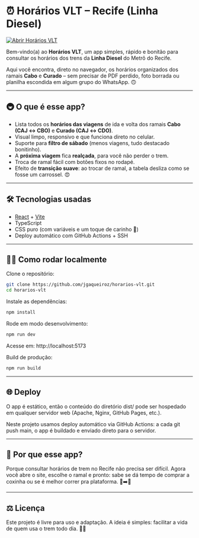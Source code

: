 # ⏰ Horários VLT – Recife (Linha Diesel)

[![Abrir Horários VLT](https://img.shields.io/badge/🌐%20Acessar%20o%20App-horariosvlt.effecta.com.br-blue?style=for-the-badge)](https://horariosvlt.effecta.com.br)

Bem-vindo(a) ao **Horários VLT**, um app simples, rápido e bonitão para consultar os horários dos trens da **Linha Diesel** do Metrô do Recife.  

Aqui você encontra, direto no navegador, os horários organizados dos ramais **Cabo** e **Curado** – sem precisar de PDF perdido, foto borrada ou planilha escondida em algum grupo do WhatsApp. 🙃

---

## 🚇 O que é esse app?

- Lista todos os **horários das viagens** de ida e volta dos ramais **Cabo (CAJ ↔ CBO)** e **Curado (CAJ ↔ CDO)**.  
- Visual limpo, responsivo e que funciona direto no celular.  
- Suporte para **filtro de sábado** (menos viagens, tudo destacado bonitinho).  
- A **próxima viagem** fica **realçada**, para você não perder o trem.  
- Troca de ramal fácil com botões fixos no rodapé.  
- Efeito de **transição suave**: ao trocar de ramal, a tabela desliza como se fosse um carrossel. 😍

---

## 🛠️ Tecnologias usadas

- [React](https://react.dev/) + [Vite](https://vitejs.dev/)  
- TypeScript  
- CSS puro (com variáveis e um toque de carinho 💛)  
- Deploy automático com GitHub Actions + SSH  

---

## 👩‍💻 Como rodar localmente

Clone o repositório:

```bash
git clone https://github.com/jgaqueiroz/horarios-vlt.git
cd horarios-vlt
```
Instale as dependências:
```bash
npm install
```
Rode em modo desenvolvimento:
```bash
npm run dev
```
Acesse em: http://localhost:5173

Build de produção:
```bash
npm run build
```
---
## 🌐 Deploy

O app é estático, então o conteúdo do diretório dist/ pode ser hospedado em qualquer servidor web (Apache, Nginx, GitHub Pages, etc.).

Neste projeto usamos deploy automático via GitHub Actions:
a cada git push main, o app é buildado e enviado direto para o servidor.

---

## 🤔 Por que esse app?

Porque consultar horários de trem no Recife não precisa ser difícil.
Agora você abre o site, escolhe o ramal e pronto: sabe se dá tempo de comprar a coxinha ou se é melhor correr pra plataforma. 🥐➡️🚉

---

## ⚖️ Licença

Este projeto é livre para uso e adaptação.
A ideia é simples: facilitar a vida de quem usa o trem todo dia. 🚆✨
